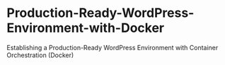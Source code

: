 # Production-Ready-WordPress-Environment-with-Docker
Establishing a Production-Ready WordPress Environment with Container Orchestration (Docker)
